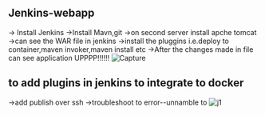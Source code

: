 ## Jenkins-webapp ###
-> Install Jenkins
->Install Mavn,git
->on second server install apche tomcat
->can see the WAR file in jenkins
->install the pluggins i.e.deploy to container,maven invoker,maven install etc
->After the changes made in file can see application UPPPP!!!!!!
![Capture](https://user-images.githubusercontent.com/72296999/115142613-6105b280-a060-11eb-9cc6-6791add82b5f.PNG)


## to add plugins in jenkins to integrate to docker 

->add publish over ssh 
->troubleshoot to error--unnamble to
![j1](https://user-images.githubusercontent.com/72296999/115147266-d6c94880-a077-11eb-9a2d-4f07a780e7e8.PNG)


